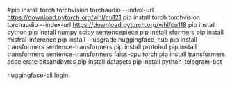 
#pip install torch torchvision torchaudio --index-url https://download.pytorch.org/whl/cu121
pip install torch torchvision torchaudio --index-url https://download.pytorch.org/whl/cu118
pip install cython
pip install numpy scipy sentencepiece
pip install xformers
pip install mistral-inference
pip install --upgrade huggingface_hub
pip install transformers sentence-transformers
pip install protobuf
pip install transformers sentence-transformers faiss-cpu torch
pip install transformers accelerate bitsandbytes
pip install datasets
pip install python-telegram-bot


huggingface-cli login



